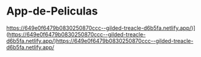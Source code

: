 # App-de-Peliculas
https://649e0f6479b0830250870ccc--gilded-treacle-d6b5fa.netlify.app/)](https://649e0f6479b0830250870ccc--gilded-treacle-d6b5fa.netlify.app/)https://649e0f6479b0830250870ccc--gilded-treacle-d6b5fa.netlify.app/
